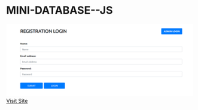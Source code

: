 # MINI-DATABASE--JS


<img src="screenshot/screen1.PNG" width="500px"/>
<a href="https://mini-database-js.netlify.com/" target="_blank">Visit Site</a>

